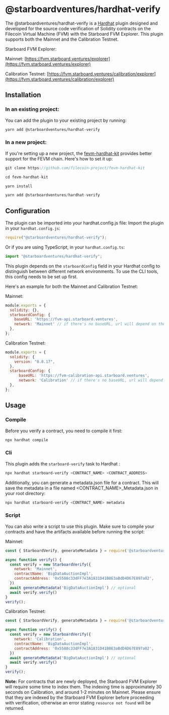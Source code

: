 # @starboardventures/hardhat-verify


The @starboardventures/hardhat-verify is a [Hardhat](https://hardhat.org) plugin designed and developed for the source code verification of Solidity contracts on the Filecoin Virtual Machine (FVM) with the Starboard FVM Explorer. This plugin supports both the Mainnet and the Calibration Testnet.

Starboard FVM Explorer:

Mainnet: [https://fvm.starboard.ventures/explorer](https://fvm.starboard.ventures/explorer)

Calibration Testnet: [https://fvm.starboard.ventures/calibration/explorer](https://fvm.starboard.ventures/calibration/explorer)


## Installation
### In an existing project:
You can add the plugin to your existing project by running:
```bash
yarn add @starboardventures/hardhat-verify
```
### In a new project:
If you're setting up a new project, the [fevm-hardhat-kit](https://github.com/filecoin-project/fevm-hardhat-kit) provides better support for the FEVM chain. Here's how to set it up:
```js
git clone https://github.com/filecoin-project/fevm-hardhat-kit

cd fevm-hardhat-kit

yarn install

yarn add @starboardventures/hardhat-verify
```

## Configuration

The plugin can be imported into your hardhat.config.js file:
Import the plugin in your `hardhat.config.js`:

```js
require("@starboardventures/hardhat-verify");
```

Or if you are using TypeScript, in your `hardhat.config.ts`:

```ts
import "@starboardventures/hardhat-verify";
```

This plugin depends on the `starboardConfig` field in your Hardhat config to distinguish between different network environments. To use the CLI tools, this config needs to be set up first. 


Here's an example for both the Mainnet and Calibration Testnet:

Mainnet:
```js
module.exports = {
  solidity: {},
  starboardConfig: {
    baseURL: 'https://fvm-api.starboard.ventures',
    network: 'Mainnet' // if there's no baseURL, url will depend on the network.  Mainnet || Calibration
  },
};
```
Calibration Testnet:
```js
module.exports = {
  solidity: {
    version: "0.8.17",
  },
  starboardConfig: {
      baseURL: 'https://fvm-calibration-api.starboard.ventures',
      network: 'Calibration' // if there's no baseURL, url will depend on the network.  Mainnet || Calibration
  },
};
```
## Usage
### Compile

Before you verify a contract, you need to compile it first:
```bash
npx hardhat compile
```

### Cli

This plugin adds the `starboard-verify` task to Hardhat :
```bash
npx hardhat starboard-verify <CONTRACT_NAME> <CONTRACT_ADDRESS>
```
Additionally, you can generate a metadata.json file for a contract. This will save the metadata in a file named <CONTRACT_NAME>_Metadata.json in your root directory:
```bash
npx hardhat starboard-verify <CONTRACT_NAME> metadata
```

### Script
You can also write a script to use this plugin. Make sure to compile your contracts and have the artifacts available before running the script:

Mainnet:
```js
const { StarboardVerify, generateMetadata } = require('@starboardventures/hardhat-verify/dist/src/utils')

async function verify() {
  const verify = new StarboardVerify({
    network: 'Mainnet',
    contractName: 'BigDataAuctionImpl',
    contractAddress: '0x5588c33dFF7e3A1831D41B0E3aBdD4D67E897a02',
  })
  await generateMetadata('BigDataAuctionImpl') // optional
  await verify.verify()
}
verify();
```

Calibration Testnet:
```js
const { StarboardVerify, generateMetadata } = require('@starboardventures/hardhat-verify/dist/src/utils')

async function verify() {
  const verify = new StarboardVerify({
    network: 'Calibration',
    contractName: 'BigDataAuctionImpl',
    contractAddress: '0x5588c33dFF7e3A1831D41B0E3aBdD4D67E897a02',
  })
  await generateMetadata('BigDataAuctionImpl') // optional
  await verify.verify()
}
verify();
```

**Note:** 
For contracts that are newly deployed, the Starboard FVM Explorer will require some time to index them. The indexing time is approximately 30 seconds on Calibration, and around 1-2 minutes on Mainnet. Please ensure that they are indexed by the Starboard FVM Explorer before proceeding with verification, otherwise an error stating `resource not found` will be returned.

